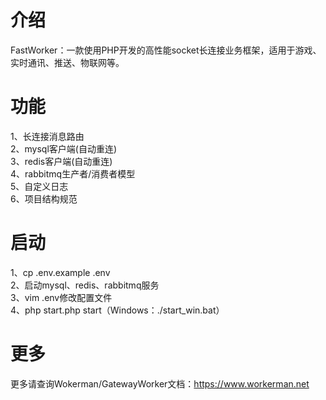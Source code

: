 介绍
=======
FastWorker：一款使用PHP开发的高性能socket长连接业务框架，适用于游戏、实时通讯、推送、物联网等。

功能
=======
1、长连接消息路由<br>
2、mysql客户端(自动重连)<br>
3、redis客户端(自动重连)<br>
4、rabbitmq生产者/消费者模型<br>
5、自定义日志<br>
6、项目结构规范

启动
=======
1、cp .env.example .env<br>
2、启动mysql、redis、rabbitmq服务<br>
3、vim .env修改配置文件<br>
4、php start.php start（Windows：./start_win.bat）

更多
=======
更多请查询Wokerman/GatewayWorker文档：https://www.workerman.net